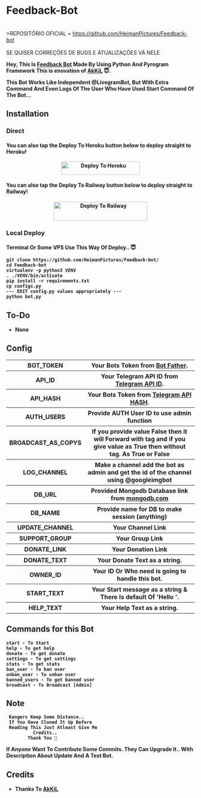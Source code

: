# Feedback-Bot  

<br>>REPOSITÓRIO OFICIAL = https://github.com/HeimanPictures/Feedback-bot<br>
<br> SE QUISER CORREÇÕES DE BUGS E ATUALIZAÇÕES VÁ NELE<br>
  
  <b>Hey, This Is [Feedback Bot](/) Made By Using Python And Pyrogram Framework
 This is enovation of [AkKiL](https://github.com/HeimanPictures/HeimanPictures/) 😇.

  This Bot Works Like Independent @LivegramBot, But With Extra Command And Even Logs Of The User Who Have Used Start Command Of The Bot... 

## Installation

### Direct

#### You can also tap the Deploy To Heroku button below to deploy straight to Heroku!

<p align="center"><a href="https://heroku.com/deploy?template=https://github.com/HeimanPictures/Feedback-bot/"> <img src="https://img.shields.io/badge/Deploy%20To%20Heroku-blueviolet?style=for-the-badge&logo=heroku" width="210" height="34.45" alt="Deploy To Heroku"/></a></p>

#### You can also tap the Deploy To Railway button below to deploy straight to Railway!
  

<p align="center"><a href="https://railway.app/new/template?template=https://github.com/HeimanPictures/Feedback-bot"> <img src="https://railway.app/button.svg" width="250" height="50" alt="Deploy To Railway"/></a></p>
<!--&envs=API_ID%2CAPI_HASH%2CAPI_KEY%2CBOT_TOKEN-->
  
### Local Deploy 

#### Terminal Or Some VPS Use This Way Of Deploy.. 😇
```
git clone https://github.com/HeimanPictures/Feedback-bot/
cd Feedback-bot
virtualenv -p python3 VENV
. ./VENV/bin/activate
pip install -r requirements.txt
cp configs.py
--- EDIT config.py values appropriately ---
python bot.py
```

## To-Do

- None


## Config

<table align='center'>
    <tr>
        <th>BOT_TOKEN</th>
        <th>Your Bots Token from <a href='https://telegram.me/BotFather/'>Bot Father</a>.</th>
    </tr>
    <tr>
        <th>API_ID</th>
        <th>Your Telegram API ID from <a href='https://my.telegram.org/'>Telegram API ID</a>.</th>
    </tr>
    <tr>
        <th>API_HASH</th>
        <th>Your Bots Token from <a href='https://my.telegram.org/'>Telegram API HASH</a>.</th>
    </tr>
    <tr>
        <th>AUTH_USERS</th>
        <th>Provide AUTH User ID to use admin function</th>
    </tr>
    <tr>
        <th>BROADCAST_AS_COPYS</th>
        <th>If you provide value False then it will Forward with tag and if you give value as True then without tag. As True or False</th>
    </tr>
    <tr>
        <th>LOG_CHANNEL</th>
        <th>Make a channel add the bot as admin and get the id of the channel using @googleimgbot</th>
    </tr>
    <tr>
        <th>DB_URL</th>
      <th>Provided Mongodb Database link from <a href="mongodb.com">mongodb.com</a></th>
    </tr>
    <tr>
        <th>DB_NAME</th>
        <th>Provide name for DB to make session (anything)</th>
    </tr>
    <tr>
        <th>UPDATE_CHANNEL</th>
        <th>Your Channel Link</th>
    </tr>
    <tr>
        <th>SUPPORT_GROUP</th>
        <th>Your Group Link</th>
    </tr>
    <tr>
        <th>DONATE_LINK</th>
        <th>Your Donation Link</th>
    </tr>
    <tr>
        <th>DONATE_TEXT</th>
        <th>Your Donate Text as a string.</th>
    </tr>
    <tr>
        <th>OWNER_ID</th>
        <th>Your ID Or Who need is going to handle this bot.</th>
    </tr>
    <tr>
        <th>START_TEXT</th>
        <th>Your Start message as a string & There Is default Of 'Hello <username>'.</th>
    </tr>
  <tr>
        <th>HELP_TEXT</th>
        <th>Your Help Text as a string.</th>
    </tr>
<table>
  
## Commands for this Bot

```command
start - To Start
help - To get help
donate - To get donate
settings - To get settings
stats - To get stats
ban_user - To ban user
unban_user - To unban user
banned_users - To get banned user
broadcast - To Broadcast [Admin]
```

## Note
     Kangers Keep Some Distance.. 
     If You Have Cloned It Up Before 
     Reading This Just Atleast Give Me 
              Credits..
            Thank You 🥰


<b>If Anyone Want To Contribute Some Commits. They Can Upgrade It.. With Description About Update And A Test Bot.</b>

## Credits

- Thanks To <b>[AkKiL](https://telegram.dog/HeimanCreation/)</b> 
